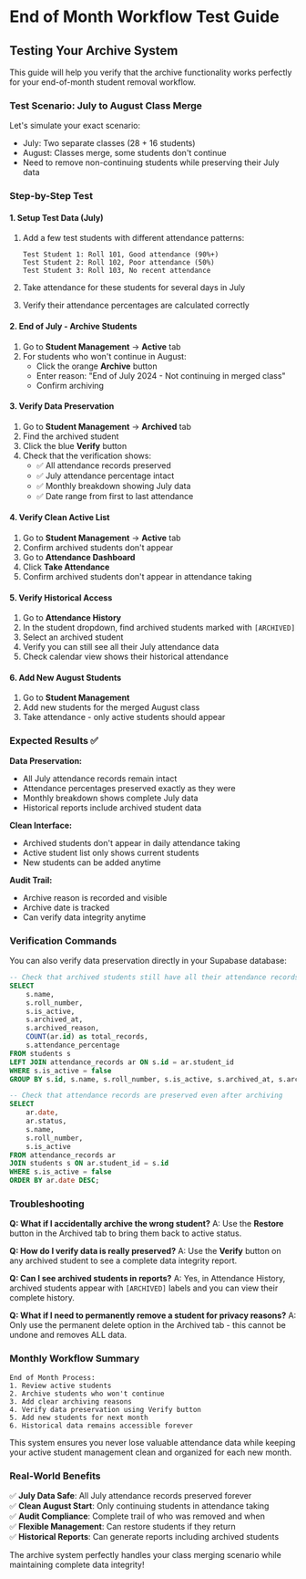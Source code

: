 # End of Month Workflow Test Guide

## Testing Your Archive System

This guide will help you verify that the archive functionality works perfectly for your end-of-month student removal workflow.

### Test Scenario: July to August Class Merge

Let's simulate your exact scenario:
- July: Two separate classes (28 + 16 students)
- August: Classes merge, some students don't continue
- Need to remove non-continuing students while preserving their July data

### Step-by-Step Test

#### 1. **Setup Test Data (July)**
1. Add a few test students with different attendance patterns:
   ```
   Test Student 1: Roll 101, Good attendance (90%+)
   Test Student 2: Roll 102, Poor attendance (50%)
   Test Student 3: Roll 103, No recent attendance
   ```

2. Take attendance for these students for several days in July
3. Verify their attendance percentages are calculated correctly

#### 2. **End of July - Archive Students**
1. Go to **Student Management** → **Active** tab
2. For students who won't continue in August:
   - Click the orange **Archive** button
   - Enter reason: "End of July 2024 - Not continuing in merged class"
   - Confirm archiving

#### 3. **Verify Data Preservation**
1. Go to **Student Management** → **Archived** tab
2. Find the archived student
3. Click the blue **Verify** button
4. Check that the verification shows:
   - ✅ All attendance records preserved
   - ✅ July attendance percentage intact
   - ✅ Monthly breakdown showing July data
   - ✅ Date range from first to last attendance

#### 4. **Verify Clean Active List**
1. Go to **Student Management** → **Active** tab
2. Confirm archived students don't appear
3. Go to **Attendance Dashboard**
4. Click **Take Attendance**
5. Confirm archived students don't appear in attendance taking

#### 5. **Verify Historical Access**
1. Go to **Attendance History**
2. In the student dropdown, find archived students marked with `[ARCHIVED]`
3. Select an archived student
4. Verify you can still see all their July attendance data
5. Check calendar view shows their historical attendance

#### 6. **Add New August Students**
1. Go to **Student Management**
2. Add new students for the merged August class
3. Take attendance - only active students should appear

### Expected Results ✅

**Data Preservation:**
- All July attendance records remain intact
- Attendance percentages preserved exactly as they were
- Monthly breakdown shows complete July data
- Historical reports include archived student data

**Clean Interface:**
- Archived students don't appear in daily attendance taking
- Active student list only shows current students
- New students can be added anytime

**Audit Trail:**
- Archive reason is recorded and visible
- Archive date is tracked
- Can verify data integrity anytime

### Verification Commands

You can also verify data preservation directly in your Supabase database:

```sql
-- Check that archived students still have all their attendance records
SELECT 
    s.name,
    s.roll_number,
    s.is_active,
    s.archived_at,
    s.archived_reason,
    COUNT(ar.id) as total_records,
    s.attendance_percentage
FROM students s
LEFT JOIN attendance_records ar ON s.id = ar.student_id
WHERE s.is_active = false
GROUP BY s.id, s.name, s.roll_number, s.is_active, s.archived_at, s.archived_reason, s.attendance_percentage;

-- Check that attendance records are preserved even after archiving
SELECT 
    ar.date,
    ar.status,
    s.name,
    s.roll_number,
    s.is_active
FROM attendance_records ar
JOIN students s ON ar.student_id = s.id
WHERE s.is_active = false
ORDER BY ar.date DESC;
```

### Troubleshooting

**Q: What if I accidentally archive the wrong student?**
A: Use the **Restore** button in the Archived tab to bring them back to active status.

**Q: How do I verify data is really preserved?**
A: Use the **Verify** button on any archived student to see a complete data integrity report.

**Q: Can I see archived students in reports?**
A: Yes, in Attendance History, archived students appear with `[ARCHIVED]` labels and you can view their complete history.

**Q: What if I need to permanently remove a student for privacy reasons?**
A: Only use the permanent delete option in the Archived tab - this cannot be undone and removes ALL data.

### Monthly Workflow Summary

```
End of Month Process:
1. Review active students
2. Archive students who won't continue
3. Add clear archiving reasons
4. Verify data preservation using Verify button
5. Add new students for next month
6. Historical data remains accessible forever
```

This system ensures you never lose valuable attendance data while keeping your active student management clean and organized for each new month.

### Real-World Benefits

✅ **July Data Safe**: All July attendance records preserved forever  
✅ **Clean August Start**: Only continuing students in attendance taking  
✅ **Audit Compliance**: Complete trail of who was removed and when  
✅ **Flexible Management**: Can restore students if they return  
✅ **Historical Reports**: Can generate reports including archived students  

The archive system perfectly handles your class merging scenario while maintaining complete data integrity!